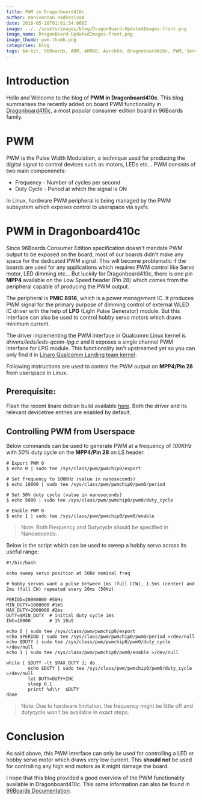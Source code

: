 ```yaml
---
title: PWM in Dragonboard410c
author: manivannan-sadhasivam
date: 2018-05-18T01:01:54.000Z
image: ../../assets/images/blog/DragonBoard-UpdatedImages-front.png
image_name: DragonBoard-UpdatedImages-front.png
image_thumb: pwm-thumb.png
categories: blog
tags: 64-bit, 96Boards, ARM, ARMV8, Aarch64, Dragonboard410c, PWM, Servo Motor
---
```


# Introduction

Hello and Welcome to the blog of **PWM in Dragonboard410c**. This blog
summarises the recently added on board PWM functionality in [Dragonboard410c](https://www.96boards.org/product/dragonboard410c/),
a most popular consumer edition board in 96Boards family.

# PWM

PWM is the Pulse Width Modulation, a technique used for producing the digital
signal to control devices such as motors, LEDs etc... PWM consists of two main
componenets:

- Frequency - Number of cycles per second
- Duty Cycle - Period at which the signal is ON

In Linux, hardware PWM peripheral is being managed by the PWM subsystem which
exposes control to userspace via sysfs.

# PWM in Dragonboard410c

Since 96Boards Consumer Edition specification doesn't mandate PWM output
to be exposed on the board, most of our boards didn't make any space for the
dedicated PWM signal. This will become problematic if the boards are used for
any applications which requires PWM control like Servo motor, LED dimming etc...
But luckily for Dragonboard410c, there is one pin **MPP4** available on the
Low Speed header (Pin 28) which comes from the peripheral capable of producing
the PWM output.

The peripheral is **PMIC 8916**, which is a power management IC. It produces
PWM signal for the primary purpose of dimming control of external WLED IC
driver with the help of **LPG** (Light Pulse Generator) module. But this
interface can also be used to control hobby servo motors which draws minimum
current.

The driver implementing the PWM interface in Qualcomm Linux kernel is
_drivers/leds/leds-qcom-lpg.c_ and it exposes a single channel PWM interface
for LPG module. This functionality isn't upstreamed yet so you can only
find it in [Linaro Qualcomm Landing team kernel](https://git.linaro.org/landing-teams/working/qualcomm/kernel.git/log/?h=release/qcomlt-4.14).

Following instructions are used to control the PWM output on **MPP4/Pin 28**
from userspace in Linux.

## Prerequisite:

Flash the recent linaro debian build available [here](http://snapshots.linaro.org/96boards/dragonboard410c/linaro/debian/latest/).
Both the driver and its relevant devicetree entries are enabled by default.

## Controlling PWM from Userspace

Below commands can be used to generate PWM at a frequency of _100KHz_ with
_50%_ duty cycle on the **MPP4/Pin 28** on LS header.

```shell
# Export PWM 0
$ echo 0 | sudo tee /sys/class/pwm/pwmchip0/export

# Set frequency to 100KHz (value in nanoseconds)
$ echo 10000 | sudo tee /sys/class/pwm/pwmchip0/pwm0/period

# Set 50% duty cycle (value in nanoseconds)
$ echo 5000 | sudo tee /sys/class/pwm/pwmchip0/pwm0/duty_cycle

# Enable PWM 0
$ echo 1 | sudo tee /sys/class/pwm/pwmchip0/pwm0/enable
```

> Note: Both Frequency and Dutycycle should be specified in Nanoseconds.

Below is the script which can be used to sweep a hobby servo across its
useful range:

```shell
#!/bin/bash

echo sweep servo position at 50Hz nominal freq

# hobby servos want a pulse between 1ms (full CCW), 1.5ms (center) and 2ms (full CW) repeated every 20ms (50Hz)

PERIOD=20000000 #50Hz
MIN_DUTY=1000000 #1mS
MAX_DUTY=2000000 #2ms
DUTY=$MIN_DUTY  # initial duty cycle 1ms
INC=10000       # 1% 10uS

echo 0 | sudo tee /sys/class/pwm/pwmchip0/export
echo $PERIOD | sudo tee /sys/class/pwm/pwmchip0/pwm0/period >/dev/null
echo $DUTY | sudo tee /sys/class/pwm/pwmchip0/pwm0/duty_cycle >/dev/null
echo 1 | sudo tee /sys/class/pwm/pwmchip0/pwm0/enable >/dev/null

while [ $DUTY -lt $MAX_DUTY ]; do
        echo $DUTY | sudo tee /sys/class/pwm/pwmchip0/pwm0/duty_cycle >/dev/null
        let DUTY=DUTY+INC
        sleep 0.1
        printf %d\\r  $DUTY
done
```

> Note: Due to hardware limitation, the frequency might be little off and dutycycle
> won't be available in exact steps.

# Conclusion

As said above, this PWM interface can only be used for controlling a LED or hobby
servo motor which draws very low current. This **should not** be used for
controlling any high end motors as it might damage the board.

I hope that this blog provided a good overview of the PWM functionality available
in Dragonboard410c. This same information can also be found in [96Boards Documentation](https://github.com/96boards/documentation/blob/master/consumer/dragonboard/dragonboard410c/guides/pmic-pwm.md).
